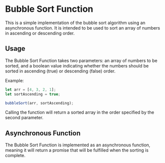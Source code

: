 # Bubble Sort Function

This is a simple implementation of the bubble sort algorithm using an asynchronous function. It is intended to be used to sort an array of numbers in ascending or descending order.

## Usage

The Bubble Sort Function takes two parameters: an array of numbers to be sorted, and a boolean value indicating whether the numbers should be sorted in ascending (true) or descending (false) order.

Example:

```javascript
let arr = [4, 3, 2, 1];
let sortAscending = true;

bubbleSort(arr, sortAscending);
```

Calling the function will return a sorted array in the order specified by the second parameter.

## Asynchronous Function

The Bubble Sort Function is implemented as an asynchronous function, meaning it will return a promise that will be fulfilled when the sorting is complete.
